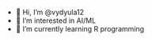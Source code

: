 - 👋 Hi, I’m @vydyula12
- 👀 I’m interested in AI/ML
- 🌱 I’m currently learning R programming



<!---
vydyula12/vydyula12 is a ✨ special ✨ repository because its `README.md` (this file) appears on your GitHub profile.
You can click the Preview link to take a look at your changes.
--->
